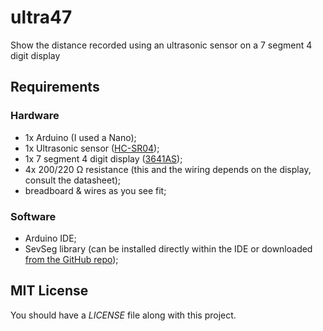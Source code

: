 # ultra47
Show the distance recorded using an ultrasonic sensor on a 7 segment 4 digit display

## Requirements
### Hardware
- 1x Arduino (I used a Nano);
- 1x Ultrasonic sensor ([HC-SR04](https://www.optimusdigital.ro/en/ultrasonic-sensors/9-hc-sr04-ultrasonic-sensor.html));
- 1x 7 segment 4 digit display ([3641AS](https://www.optimusdigital.ro/en/led-displays/646-afisaj-cu-led-de-4-cifre-cu-catod-comun-de-036-.html));
- 4x 200/220 Ω resistance (this and the wiring depends on the display, consult the datasheet);
- breadboard & wires as you see fit;
### Software
- Arduino IDE;
- SevSeg library (can be installed directly within the IDE or downloaded [from the GitHub repo](https://github.com/DeanIsMe/SevSeg));
## MIT License
You should have a *LICENSE* file along with this project.
